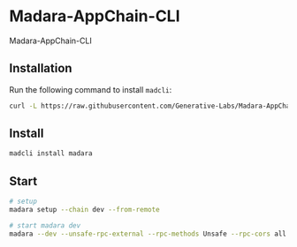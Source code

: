 # Madara-AppChain-CLI
Madara-AppChain-CLI

## Installation

Run the following command to install `madcli`:

```bash
curl -L https://raw.githubusercontent.com/Generative-Labs/Madara-AppChain-CLI/main/madcliup/install | bash
```

## Install

```bash
madcli install madara
```

## Start

```bash
# setup
madara setup --chain dev --from-remote

# start madara dev
madara --dev --unsafe-rpc-external --rpc-methods Unsafe --rpc-cors all
```
